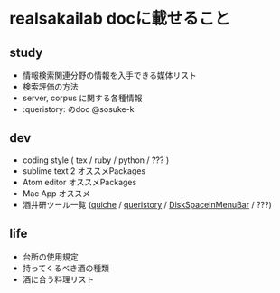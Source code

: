 # realsakailab docに載せること

## study
- 情報検索関連分野の情報を入手できる媒体リスト
- 検索評価の方法
- server, corpus に関する各種情報
- :queristory: のdoc @sosuke-k

## dev
- coding style ( tex / ruby / python / ??? )
- sublime text 2 オススメPackages
- Atom editor オススメPackages
- Mac App オススメ
- 酒井研ツール一覧 ([quiche](q.l0o0l.co) / [queristory](qs.l-u-l.tk) / [DiskSpaceInMenuBar](https://github.com/dai---chi/DiskSpaceInMenuBar/releases) / ???)


## life
- 台所の使用規定
- 持ってくるべき酒の種類
- 酒に合う料理リスト
